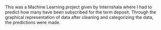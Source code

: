 This was a Machine Learning project given by Internshala where I had to predict how many have been subscribed for the term deposit. Through the graphical representation of data after cleaning and categorizing the data, the predictions were made.
